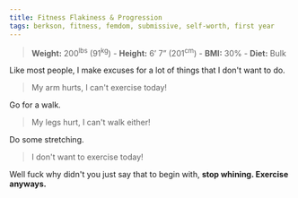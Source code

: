 ```yaml
---
title: Fitness Flakiness & Progression
tags: berkson, fitness, femdom, submissive, self-worth, first year
---
```


> **Weight:** 200<sup>lbs</sup> (91<sup>kg</sup>) - **Height:** 6’ 7” (201<sup>cm</sup>) - **BMI:** 30% - **Diet:** Bulk

Like most people, I make excuses for a lot of things that I don't want to do.

> My arm hurts, I can't exercise today!

Go for a walk.

> My legs hurt, I can't walk either!

Do some stretching.

> I don't want to exercise today!

Well fuck why didn't you just say that to begin with, **stop whining.  Exercise anyways.**

